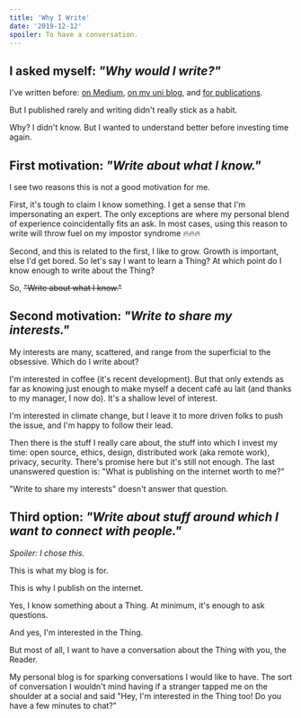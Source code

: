 ```yaml
---
title: 'Why I Write'
date: '2019-12-12'
spoiler: To have a conversation.
---
```


## I asked myself: _"Why would I write?"_

I've written before: [on Medium](https://medium.com/@keywordnew), [on my uni blog](https://blogs.ubc.ca/chowdhurian/), and [for publications](https://scholar.google.ca/citations?user=NkPrDiYAAAAJ&hl=en). 

But I published rarely and writing didn't really stick as a habit. 

Why? I didn't know. But I wanted to understand better before investing time again. 

## First motivation: _"Write about what I know."_

I see two reasons this is not a good motivation for me. 

First, it's tough to claim I know something. I get a sense that I'm impersonating an expert. The only exceptions are where my personal blend of experience coincidentally fits an ask. In most cases, using this reason to write will throw fuel on my impostor syndrome 🔥🔥🔥

Second, and this is related to the first, I like to grow. Growth is important, else I'd get bored. So let's say I want to learn a Thing? At which point do I know enough to write about the Thing?

So, ~~"Write about what I know."~~

## Second motivation: _"Write to share my interests."_

My interests are many, scattered, and range from the superficial to the obsessive. Which do I write about? 

I'm interested in coffee (it's recent development). But that only extends as far as knowing just enough to make myself a decent café au lait (and thanks to my manager, I now do). It's a shallow level of interest.

I'm interested in climate change, but I leave it to more driven folks to push the issue, and I'm happy to follow their lead.

Then there is the stuff I really care about, the stuff into which I invest my time: open source, ethics, design, distributed work (aka remote work), privacy, security. There's promise here but it's still not enough. The last unanswered question is: "What is publishing on the internet worth to me?"

"Write to share my interests" doesn't answer that question.

## Third option: _"Write about stuff around which I want to connect with people."_

_Spoiler: I chose this._

This is what my blog is for. 

This is why I publish on the internet.

Yes, I know something about a Thing. At minimum, it's enough to ask questions.

And yes, I'm interested in the Thing.

But most of all, I want to have a conversation about the Thing with you, the Reader.

My personal blog is for sparking conversations I would like to have. The sort of conversation I wouldn't mind having if a stranger tapped me on the shoulder at a social and said "Hey, I'm interested in the Thing too! Do you have a few minutes to chat?"

